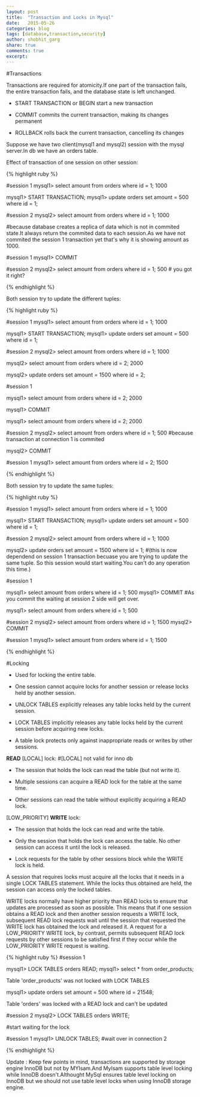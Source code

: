 ```yaml
---
layout: post
title:  "Transaction and Locks in Mysql"
date:   2015-05-26
categories: blog
tags: [database,transaction,security]
author: shobhit_garg
share: true
comments: true
excerpt:
---
```


#Transactions

Transactions are required for atomicity.If one part of the transaction fails, the entire transaction fails, and the database state is left unchanged.

* START TRANSACTION or BEGIN start a new transaction

* COMMIT commits the current transaction, making its changes permanent

* ROLLBACK rolls back the current transaction, cancelling its changes

Suppose we have two client(mysql1 and mysql2) session with the mysql server.In db we have an orders table.


Effect of transaction of one session on other session:

{% highlight ruby %}

#session 1
mysql1> select amount from orders where id = 1;
1000

mysql1> START TRANSACTION;
mysql1> update orders set amount = 500 where id = 1;

#session 2
mysql2> select amount from orders where id = 1;
1000

#because database creates a replica of data which is not in commited state.It always return the commited data to each session.As we have not commited the session 1 transaction yet that's why it is showing amount as 1000.

#session 1
mysql1> COMMIT

#session 2
mysql2> select amount from orders where id = 1;
500 # you got it right?

{% endhighlight %}



Both session try to update the different tuples:

{% highlight ruby %}

#session 1
mysql1> select amount from orders where id = 1;
1000

mysql1> START TRANSACTION;
mysql1> update orders set amount = 500 where id = 1;

#session 2
mysql2> select amount from orders where id = 1;
1000

mysql2> select amount from orders where id = 2;
2000

mysql2> update orders set amount = 1500 where id = 2;


#session 1

mysql1> select amount from orders where id = 2;
2000

mysql1> COMMIT

mysql1> select amount from orders where id = 2;
2000

#session 2
mysql2> select amount from orders where id = 1;
500 #because transaction at connection 1 is commited

mysql2> COMMIT

#session 1
mysql1> select amount from orders where id = 2;
1500

{% endhighlight %}



Both session try to update the same tuples:

{% highlight ruby %}

#session 1
mysql1> select amount from orders where id = 1;
1000

mysql1> START TRANSACTION;
mysql1> update orders set amount = 500 where id = 1;

#session 2
mysql2> select amount from orders where id = 1;
1000


mysql2> update orders set amount = 1500 where id = 1;
#(this is now dependend on session 1 transaction becuase you are trying to update the same tuple.
So this session would start waiting.You can't do any operation this time.)


#session 1

mysql1> select amount from orders where id = 1;
500
mysql1> COMMIT
#As you commit the waiting at session 2 side will get over.

mysql1> select amount from orders where id = 1;
500


#session 2
mysql2> select amount from orders where id = 1;
1500
mysql2> COMMIT

#session 1
mysql1> select amount from orders where id = 1;
1500

{% endhighlight %}



#Locking

* Used for locking the entire table.

* One session cannot acquire locks for another session or release locks held by another session.


* UNLOCK TABLES explicitly releases any table locks held by the current session. 

* LOCK TABLES implicitly releases any table locks held by the current session before acquiring new locks.


* A table lock protects only against inappropriate reads or writes by other sessions. 




__READ__ [LOCAL] lock:   #[LOCAL] not valid for inno db

* The session that holds the lock can read the table (but not write it).

* Multiple sessions can acquire a READ lock for the table at the same time.

* Other sessions can read the table without explicitly acquiring a READ lock.



[LOW_PRIORITY] __WRITE__ lock:
 
* The session that holds the lock can read and write the table.

* Only the session that holds the lock can access the table. No other session can access it until the lock is released.

* Lock requests for the table by other sessions block while the WRITE lock is held.




A session that requires locks must acquire all the locks that it needs in a single LOCK TABLES statement. While the locks thus obtained are held, the session can access only the locked tables. 

WRITE locks normally have higher priority than READ locks to ensure that updates are processed as soon as possible. This means that if one session obtains a READ lock and then another session requests a WRITE lock, subsequent READ lock requests wait until the session that requested the WRITE lock has obtained the lock and released it. A request for a LOW_PRIORITY WRITE lock, by contrast, permits subsequent READ lock requests by other sessions to be satisfied first if they occur while the LOW_PRIORITY WRITE request is waiting.


{% highlight ruby %}
#session 1

mysql1> LOCK TABLES orders READ;
mysql1> select * from order_products;

Table 'order_products' was not locked with LOCK TABLES

mysql1> update orders set amount = 500 where id = 21548;

Table 'orders' was locked with a READ lock and can't be updated

#session 2
mysql2> LOCK TABLES orders WRITE;

#start waiting for the lock


#session 1
mysql1> UNLOCK TABLES; 
#wait over in connection 2

{% endhighlight %}


Update : Keep few points in mind, transactions are supported by storage engine InnoDB but not by MYIsam.And MyIsam supports table level locking while InnoDB doesn't.Althought MySql ensures table level locking on InnoDB but we should not use table level locks when using InnoDB storage engine.







